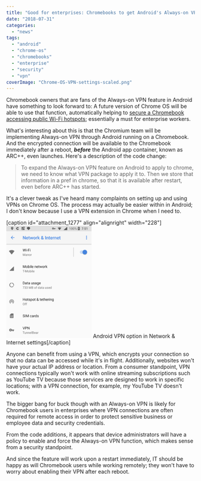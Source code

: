 ```yaml
---
title: "Good for enterprises: Chromebooks to get Android's Always-on VPN feature"
date: "2018-07-31"
categories: 
  - "news"
tags: 
  - "android"
  - "chrome-os"
  - "chromebooks"
  - "enterprise"
  - "security"
  - "vpn"
coverImage: "Chrome-OS-VPN-settings-scaled.png"
---
```


Chromebook owners that are fans of the Always-on VPN feature in Android have something to look forward to: A future version of Chrome OS will be able to use that function, automatically helping to [secure a Chromebook accessing public Wi-Fi hotspots](https://chromium-review.googlesource.com/c/chromium/src/+/1052507); essentially a must for enterprise workers.

What's interesting about this is that the Chromium team will be implementing Always-on VPN through Android running on a Chromebook. And the encrypted connection will be available to the Chromebook immediately after a reboot, **_before_** the Android app container, known as ARC++, even launches. Here's a description of the code change:

> To expand the Always-on VPN feature on Android to apply to chrome, we need to know what VPN package to apply it to. Then we store that information in a pref in chrome, so that it is available after restart, even before ARC++ has started.

It's a clever tweak as I've heard many complaints on setting up and using VPNs on Chrome OS. The process may actually be easier within in Android; I don't know because I use a VPN extension in Chrome when I need to.

\[caption id="attachment\_1277" align="alignright" width="228"\][![Android VPN settings](images/Android-VPN-settings-228x300.png)](https://www.aboutchromebooks.com/news/enterprise-chromebooks-android-always-on-vpn-security/attachment/android-vpn-settings/) Android VPN option in Network & Internet settings\[/caption\]

Anyone can benefit from using a VPN, which encrypts your connection so that no data can be accessed while it's in flight. Additionally, websites won't have your actual IP address or location. From a consumer standpoint, VPN connections typically won't work with online streaming subscriptions such as YouTube TV because those services are designed to work in specific locations; with a VPN connection, for example, my YouTube TV doesn't work.

The bigger bang for buck though with an Always-on VPN is likely for Chromebook users in enterprises where VPN connections are often required for remote access in order to protect sensitive business or employee data and security credentials.

From the code additions, it appears that device administrators will have a policy to enable and force the Always-on VPN function, which makes sense from a security standpoint.

And since the feature will work upon a restart immediately, IT should be happy as will Chromebook users while working remotely; they won't have to worry about enabling their VPN after each reboot.
